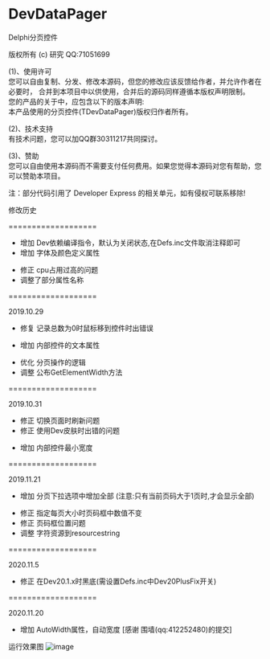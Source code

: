 # DevDataPager
  
  Delphi分页控件       
    
  版权所有 (c) 研究  QQ:71051699    
    
  (1)、使用许可  
  您可以自由复制、分发、修改本源码，但您的修改应该反馈给作者，并允许作者在必要时， 
  合并到本项目中以供使用，合并后的源码同样遵循本版权声明限制。  
  您的产品的关于中，应包含以下的版本声明:  
  本产品使用的分页控件(TDevDataPager)版权归作者所有。
  
  (2)、技术支持  
  有技术问题，您可以加QQ群30311217共同探讨。   
  
  (3)、赞助  
  您可以自由使用本源码而不需要支付任何费用。如果您觉得本源码对您有帮助，您可以赞助本项目。                                                       
    
  注：部分代码引用了 Developer Express 的相关单元，如有侵权可联系移除!  
  
 

  修改历史 

  ===================  

  + 增加 Dev依赖编译指令，默认为关闭状态,在Defs.inc文件取消注释即可  
  + 增加 字体及颜色定义属性
  * 修正 cpu占用过高的问题    
  * 调整了部分属性名称  
  

  ===================  

   2019.10.29
  * 修复 记录总数为0时鼠标移到控件时出错误 
  + 增加 内部控件的文本属性 
  * 优化 分页操作的逻辑 
  * 调整 公布GetElementWidth方法 

  ===================  
  
   2019.10.31

  * 修正 切换页面时刷新问题
  * 修正 使用Dev皮肤时出错的问题
  + 增加 内部控件最小宽度
  
  ===================
    
   2019.11.21
  
  + 增加 分页下拉选项中增加全部 (注意:只有当前页码大于1页时,才会显示全部)
  * 修正 指定每页大小时页码框中数值不变
  * 修正 页码框位置问题
  * 调整 字符资源到resourcestring

  ===================

   2020.11.5
  
  * 修正 在Dev20.1.x时黑底(需设置Defs.inc中Dev20PlusFix开关)

  ===================
  
   2020.11.20

  + 增加 AutoWidth属性，自动宽度 [感谢 围墙(qq:412252480)的提交]
  
  运行效果图 
  ![image](https://github.com/yanjiu-xyz/DevDataPager/blob/master/DevDataPager.png)

